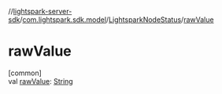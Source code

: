 //[lightspark-server-sdk](../../../index.md)/[com.lightspark.sdk.model](../index.md)/[LightsparkNodeStatus](index.md)/[rawValue](raw-value.md)

# rawValue

[common]\
val [rawValue](raw-value.md): [String](https://kotlinlang.org/api/latest/jvm/stdlib/kotlin/-string/index.html)
